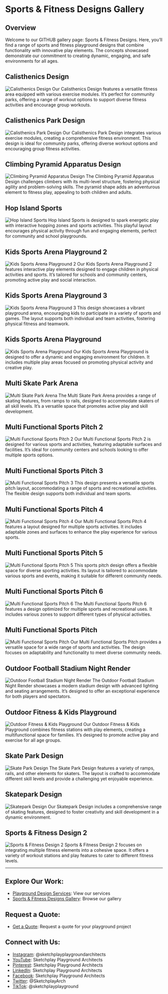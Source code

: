 # Sports & Fitness Designs Gallery

## Overview
Welcome to our GITHUB gallery page: Sports & Fitness Designs. Here, you’ll find a range of sports and fitness playground designs that combine functionality with innovative play elements. The concepts showcased demonstrate our commitment to creating dynamic, engaging, and safe environments for all ages.

## Calisthenics Design
![Calisthenics Design](https://github.com/Sketchplay-Playground-Architects/Sports-Fitness-designs/blob/main/Calisthenics%20Design.jpg)
Our Calisthenics Design features a versatile fitness area equipped with various exercise modules. It’s perfect for community parks, offering a range of workout options to support diverse fitness activities and encourage group workouts.

## Calisthenics Park Design
![Calisthenics Park Design](https://github.com/Sketchplay-Playground-Architects/Sports-Fitness-designs/blob/main/Calisthenics%20park%20design.jpg)
Our Calisthenics Park Design integrates various exercise modules, creating a comprehensive fitness environment. This design is ideal for community parks, offering diverse workout options and encouraging group fitness activities.

## Climbing Pyramid Apparatus Design
![Climbing Pyramid Apparatus Design](https://github.com/Sketchplay-Playground-Architects/Sports-Fitness-designs/blob/main/Climbing%20pyramid%20aparatus%20design.jpg)
The Climbing Pyramid Apparatus Design challenges climbers with its multi-level structure, fostering physical agility and problem-solving skills. The pyramid shape adds an adventurous element to fitness play, appealing to both children and adults.

## Hop Island Sports
![Hop Island Sports](https://github.com/Sketchplay-Playground-Architects/Sports-Fitness-designs/blob/main/Hop%20island%20sports.jpg)
Hop Island Sports is designed to spark energetic play with interactive hopping zones and sports activities. This playful layout encourages physical activity through fun and engaging elements, perfect for community and school playgrounds.

## Kids Sports Arena Playground 2
![Kids Sports Arena Playground 2](https://github.com/Sketchplay-Playground-Architects/Sports-Fitness-designs/blob/main/Kids%20Sports%20Arena%20Playground%202.jpg)
Our Kids Sports Arena Playground 2 features interactive play elements designed to engage children in physical activities and sports. It’s tailored for schools and community centers, promoting active play and social interaction.

## Kids Sports Arena Playground 3
![Kids Sports Arena Playground 3](https://github.com/Sketchplay-Playground-Architects/Sports-Fitness-designs/blob/main/Kids%20Sports%20Arena%20Playground%203.jpg)
This design showcases a vibrant playground arena, encouraging kids to participate in a variety of sports and games. The layout supports both individual and team activities, fostering physical fitness and teamwork.

## Kids Sports Arena Playground
![Kids Sports Arena Playground](https://github.com/Sketchplay-Playground-Architects/Sports-Fitness-designs/blob/main/Kids%20Sports%20Arena%20Playground.jpg)
Our Kids Sports Arena Playground is designed to offer a dynamic and engaging environment for children. It includes multiple play areas focused on promoting physical activity and creative play.

## Multi Skate Park Arena
![Multi Skate Park Arena](https://github.com/Sketchplay-Playground-Architects/Sports-Fitness-designs/blob/main/Multi%20Skate%20Park%20Arena.jpg)
The Multi Skate Park Arena provides a range of skating features, from ramps to rails, designed to accommodate skaters of all skill levels. It’s a versatile space that promotes active play and skill development.

## Multi Functional Sports Pitch 2
![Multi Functional Sports Pitch 2](https://github.com/Sketchplay-Playground-Architects/Sports-Fitness-designs/blob/main/Multi%20Functional%20Sports%20Pitch%202.jpg)
Our Multi Functional Sports Pitch 2 is designed for various sports and activities, featuring adaptable surfaces and facilities. It’s ideal for community centers and schools looking to offer multiple sports options.

## Multi Functional Sports Pitch 3
![Multi Functional Sports Pitch 3](https://github.com/Sketchplay-Playground-Architects/Sports-Fitness-designs/blob/main/Multi%20Functional%20Sports%20Pitch%203.jpg)
This design presents a versatile sports pitch layout, accommodating a range of sports and recreational activities. The flexible design supports both individual and team sports.

## Multi Functional Sports Pitch 4
![Multi Functional Sports Pitch 4](https://github.com/Sketchplay-Playground-Architects/Sports-Fitness-designs/blob/main/Multi%20Functional%20Sports%20Pitch%204.jpg)
Our Multi Functional Sports Pitch 4 features a layout designed for multiple sports activities. It includes adaptable zones and surfaces to enhance the play experience for various sports.

## Multi Functional Sports Pitch 5
![Multi Functional Sports Pitch 5](https://github.com/Sketchplay-Playground-Architects/Sports-Fitness-designs/blob/main/Multi%20Functional%20Sports%20Pitch%205.jpg)
This sports pitch design offers a flexible space for diverse sporting activities. Its layout is tailored to accommodate various sports and events, making it suitable for different community needs.

## Multi Functional Sports Pitch 6
![Multi Functional Sports Pitch 6](https://github.com/Sketchplay-Playground-Architects/Sports-Fitness-designs/blob/main/Multi%20Functional%20Sports%20Pitch%206.jpg)
The Multi Functional Sports Pitch 6 features a design optimized for multiple sports and recreational uses. It includes various zones to support different types of physical activities.

## Multi Functional Sports Pitch
![Multi Functional Sports Pitch](https://github.com/Sketchplay-Playground-Architects/Sports-Fitness-designs/blob/main/Multi%20Functional%20Sports%20Pitch.jpg)
Our Multi Functional Sports Pitch provides a versatile space for a wide range of sports and activities. The design focuses on adaptability and functionality to meet diverse community needs.

## Outdoor Football Stadium Night Render
![Outdoor Football Stadium Night Render](https://github.com/Sketchplay-Playground-Architects/Sports-Fitness-designs/blob/main/Outdoor%20Football%20Stadium%20Night%20Render.jpg)
The Outdoor Football Stadium Night Render showcases a modern stadium design with advanced lighting and seating arrangements. It’s designed to offer an exceptional experience for both players and spectators.

## Outdoor Fitness & Kids Playground
![Outdoor Fitness & Kids Playground](https://github.com/Sketchplay-Playground-Architects/Sports-Fitness-designs/blob/main/Outdoor%20Fitness%20%26%20Kids%20Playground.jpg)
Our Outdoor Fitness & Kids Playground combines fitness stations with play elements, creating a multifunctional space for families. It’s designed to promote active play and exercise for all age groups.

## Skate Park Design
![Skate Park Design](https://github.com/Sketchplay-Playground-Architects/Sports-Fitness-designs/blob/main/Skate%20Park%20Design.jpg)
The Skate Park Design features a variety of ramps, rails, and other elements for skaters. The layout is crafted to accommodate different skill levels and provide a challenging yet enjoyable experience.

## Skatepark Design
![Skatepark Design](https://github.com/Sketchplay-Playground-Architects/Sports-Fitness-designs/blob/main/Skatepark%20Design.jpg)
Our Skatepark Design includes a comprehensive range of skating features, designed to foster creativity and skill development in a dynamic environment.

## Sports & Fitness Design 2
![Sports & Fitness Design 2](https://github.com/Sketchplay-Playground-Architects/Sports-Fitness-designs/blob/main/Sports%20%26%20Fitness%20Design%202.jpg)
Sports & Fitness Design 2 focuses on integrating multiple fitness elements into a cohesive space. It offers a variety of workout stations and play features to cater to different fitness levels.

---

## Explore Our Work:
- [Playground Design Services](https://www.sketchplay.co.uk/playground-design-services): View our services
- [Sports & Fitness Designs Gallery](https://www.sketchplay.co.uk/sports-fitness-designs-gallery): Browse our gallery

## Request a Quote:
- [Get a Quote](https://www.sketchplay.co.uk/request-a-quote): Request a quote for your playground project

## Connect with Us:
- [Instagram](https://www.instagram.com/sketchplayplaygroundarchitects): @sketchplayplaygroundarchitects
- [YouTube](https://www.youtube.com/@SketchplayPlaygroundArchitect): Sketchplay Playground Architects
- [Pinterest](https://www.pinterest.com/sketchplayplaygroundarchitects): Sketchplay Playground Architects
- [LinkedIn](https://www.linkedin.com/company/sketchplay-playground-architects): Sketchplay Playground Architects
- [Facebook](https://www.facebook.com/sketchplay.playground.architects): Sketchplay Playground Architects
- [Twitter](https://twitter.com/SketchplayArch): @SketchplayArch
- [TikTok](https://www.tiktok.com/@sketchplayplayground): @sketchplayplayground
